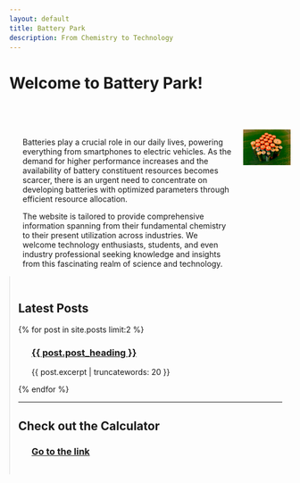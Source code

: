 ```yaml
---
layout: default
title: Battery Park
description: From Chemistry to Technology
---
```



# Welcome to Battery Park!
<br><br>

<div class="content-container">
  <div class="columns">
    <div class="column">
      <ul>Batteries play a crucial role in our daily lives, powering everything from smartphones to electric vehicles. As the demand for higher performance increases and the availability of battery constituent resources becomes scarcer, there is an urgent need to concentrate on developing batteries with optimized parameters through efficient resource allocation.</ul>
      <ul>The website is tailored to provide comprehensive information spanning from their fundamental chemistry to their present utilization across industries. We welcome technology enthusiasts, students, and even industry professional seeking knowledge and insights from this fascinating realm of science and technology.</ul>
    </div>
    <div class="column">
      <img src="https://github.com/donghee1025/Battery-Park/blob/main2/docs/image_home.jpg?raw=true" alt="ECell" style="width:500px; height:auto;">
    </div>
  </div>
  
  <aside class="sidebar" style="flex: 30%; padding: 15px; border-left: 1px solid #ddd;">
    <h2>Latest Posts</h2>
    {% for post in site.posts limit:2 %}
      <ul class="sneak-peek">
        <h3><a href="{{ post.url | relative_url }}">{{ post.post_heading }}</a></h3>
        <p>{{ post.excerpt | truncatewords: 20 }}</p>
      </ul>
    {% endfor %}
    <hr>
    <h2>Check out the Calculator</h2>
    <ul class="sneak-peek">
      <h3><a href="https://martinsj815.github.io/Battery-Park/Calculator">Go to the link</a></h3>
    </ul>
  </aside>
</div>

